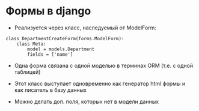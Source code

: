 # Формы в django
* Реализуется через класс, наследуемый от ModelForm:
```
class DepartmentCreateForm(forms.ModelForm):
    class Meta:
        model = models.Department
        fields = ['name']
```

* Одна форма связана с одной моделью в терминах ORM (т.е. с одной таблицей)

* Этот класс выступает одновременно как генератор html формы и как писатель в базу данных

* Можно делать доп. поля, которых нет в модели данных